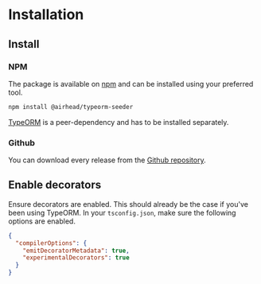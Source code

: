 # Installation

## Install

### NPM
The package is available on [npm](https://www.npmjs.com/) and can be installed using your preferred tool.

```bash
npm install @airhead/typeorm-seeder
```

[TypeORM](https://www.npmjs.com/package/typeorm) is a peer-dependency and has to be installed separately.

### Github

You can download every release from the [Github repository](https://github.com/joakimbugge?tab=packages&repo_name=typeorm-seeder).

## Enable decorators

Ensure decorators are enabled. This should already be the case if you've been using TypeORM. In your `tsconfig.json`,
make sure the following options are enabled.

```json
{
  "compilerOptions": {
    "emitDecoratorMetadata": true,
    "experimentalDecorators": true
  }
}
```
